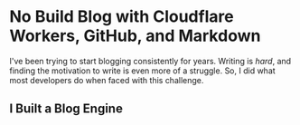 <!---
title: No Build Blog with Cloudflare Workers, GitHub, and Markdown
description: Documenting my experience building a Markdown blog engine for myself that requires no builds for client-side code
socialImage: https://user-images.githubusercontent.com/5233399/235488415-310fbaad-a1e5-475e-b929-c4e87ef2811d.jpg
draft: true
-->

# No Build Blog with Cloudflare Workers, GitHub, and Markdown

I've been trying to start blogging consistently for years. Writing is _hard_, and finding the motivation to write is even more of a struggle. So, I did what most developers do when faced with this challenge.

## I Built a Blog Engine
